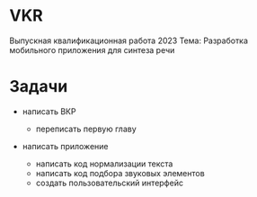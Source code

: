 # VKR

Выпускная квалификационная работа 2023
Тема: Разработка мобильного приложения для синтеза речи

# Задачи

- написать ВКР
	- переписать первую главу

- написать приложение
	- написать код нормализации текста
	- написать код подбора звуковых элементов
	- создать пользовательский интерфейс

